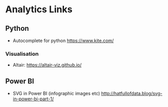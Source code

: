 # Analytics Links

## Python
- Autocomplete for python https://www.kite.com/

### Visualisation
- Altair: https://altair-viz.github.io/

## Power BI
- SVG in Power BI (infographic images etc) http://hatfullofdata.blog/svg-in-power-bi-part-1/
